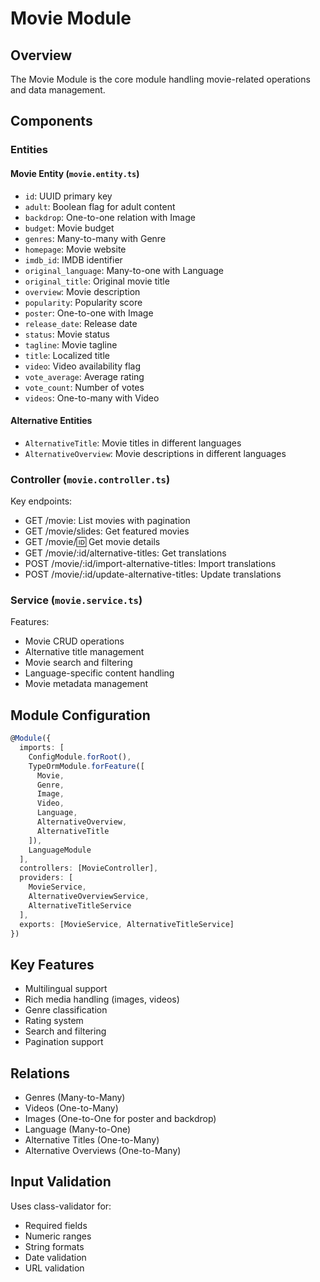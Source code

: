 # Movie Module

## Overview
The Movie Module is the core module handling movie-related operations and data management.

## Components

### Entities

#### Movie Entity (`movie.entity.ts`)
- `id`: UUID primary key
- `adult`: Boolean flag for adult content
- `backdrop`: One-to-one relation with Image
- `budget`: Movie budget
- `genres`: Many-to-many with Genre
- `homepage`: Movie website
- `imdb_id`: IMDB identifier
- `original_language`: Many-to-one with Language
- `original_title`: Original movie title
- `overview`: Movie description
- `popularity`: Popularity score
- `poster`: One-to-one with Image
- `release_date`: Release date
- `status`: Movie status
- `tagline`: Movie tagline
- `title`: Localized title
- `video`: Video availability flag
- `vote_average`: Average rating
- `vote_count`: Number of votes
- `videos`: One-to-many with Video

#### Alternative Entities
- `AlternativeTitle`: Movie titles in different languages
- `AlternativeOverview`: Movie descriptions in different languages

### Controller (`movie.controller.ts`)
Key endpoints:
- GET /movie: List movies with pagination
- GET /movie/slides: Get featured movies
- GET /movie/:id: Get movie details
- GET /movie/:id/alternative-titles: Get translations
- POST /movie/:id/import-alternative-titles: Import translations
- POST /movie/:id/update-alternative-titles: Update translations

### Service (`movie.service.ts`)
Features:
- Movie CRUD operations
- Alternative title management
- Movie search and filtering
- Language-specific content handling
- Movie metadata management

## Module Configuration
```typescript
@Module({
  imports: [
    ConfigModule.forRoot(),
    TypeOrmModule.forFeature([
      Movie,
      Genre,
      Image,
      Video,
      Language,
      AlternativeOverview,
      AlternativeTitle
    ]),
    LanguageModule
  ],
  controllers: [MovieController],
  providers: [
    MovieService,
    AlternativeOverviewService,
    AlternativeTitleService
  ],
  exports: [MovieService, AlternativeTitleService]
})
```

## Key Features
- Multilingual support
- Rich media handling (images, videos)
- Genre classification
- Rating system
- Search and filtering
- Pagination support

## Relations
- Genres (Many-to-Many)
- Videos (One-to-Many)
- Images (One-to-One for poster and backdrop)
- Language (Many-to-One)
- Alternative Titles (One-to-Many)
- Alternative Overviews (One-to-Many)

## Input Validation
Uses class-validator for:
- Required fields
- Numeric ranges
- String formats
- Date validation
- URL validation
